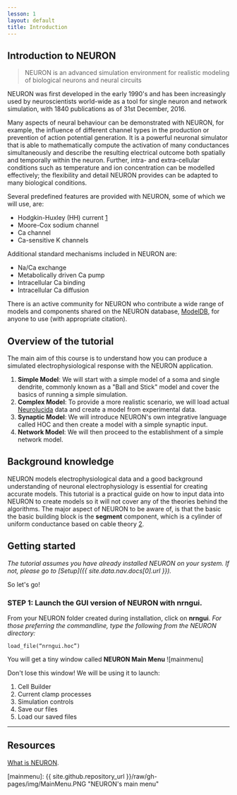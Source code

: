 ```yaml
---
lesson: 1
layout: default
title: Introduction
---
```


## Introduction to NEURON

> NEURON is an advanced simulation environment for realistic modeling of biological neurons and neural circuits

NEURON was first developed in the early 1990's and has been increasingly used by neuroscientists world-wide as a tool for single neuron and network simulation, with 1840 publications as of 31st December, 2016.  

Many aspects of neural behaviour can be demonstrated with NEURON, for example, the influence of different channel types in the production or prevention of action potential generation. It is a powerful neuronal simulator that is able to mathematically compute the activation of many conductances simultaneously and describe the resulting electrical outcome both spatially and temporally within the neuron. Further, intra- and extra-cellular conditions such as temperature and ion concentration can be modelled effectively; the flexibility and detail NEURON provides can be adapted to many biological conditions.

Several predefined features are provided with NEURON, some of which we will use, are:

+ Hodgkin-Huxley (HH) current [1]
+ Moore-Cox sodium channel
+ Ca channel
+ Ca-sensitive K channels

Additional standard mechanisms included in NEURON are:

+ Na/Ca exchange
+ Metabolically driven Ca pump
+ Intracellular Ca binding
+ Intracellular Ca diffusion

There is an active community for NEURON who contribute a wide range of models and components shared on the NEURON database, [ModelDB](https://senselab.med.yale.edu/modeldb/), for anyone to use (with appropriate citation).

## Overview of the tutorial

The main aim of this course is to understand how you can produce a simulated electrophysiological response with the NEURON application.  
1. **Simple Model**: We will start with a simple model of a soma and single dendrite, commonly known as a "Ball and Stick" model and cover the basics of running a simple simulation.
1. **Complex Model**: To provide a more realistic scenario, we will load actual [Neurolucida](http://www.mbfbioscience.com/neurolucida) data and create a model from experimental data.
1. **Synaptic Model**: We will introduce NEURON's own integrative language called HOC and then create a model with a simple synaptic input.
1. **Network Model**: We will then proceed to the establishment of a simple network model.

## Background knowledge

NEURON models electrophysiological data and a good background understanding of neuronal electrophysiology is essential for creating accurate models.  This tutorial is a practical guide on how to input data into NEURON to create models so it will not cover any of the theories behind the algorithms. The major aspect of NEURON to be aware of, is that the basic the basic building block is the **segment** component, which is a cylinder of uniform conductance based on cable theory [2].  

## Getting started

*The tutorial assumes you have already installed NEURON on your system. If not, please go to [Setup]({{ site.data.nav.docs[0].url }}).*

So let's go!

### STEP 1: Launch the GUI version of NEURON with nrngui.

From your NEURON folder created during installation, click on **nrngui**.
*For those preferring the commandline, type the following from the NEURON directory:*

```
load_file(“nrngui.hoc”)
```
You will get a tiny window called **NEURON Main Menu**
![mainmenu]

Don't lose this window!  We will be using it to launch:

1. Cell Builder
2. Current clamp processes
2. Simulation controls
3. Save our files
4. Load our saved files


--------

## Resources
[What is NEURON](https://www.neuron.yale.edu/neuron/what_is_neuron).

[1]: http://www.neuron.yale.edu/hg/neuron/nrn/file/d887332b34c3/src/nrnoc/hh.mod

[2]: http://www.scholarpedia.org/article/Neuronal_cable_theory

[mainmenu]: {{ site.github.repository_url }}/raw/gh-pages/img/MainMenu.PNG "NEURON's main menu"
